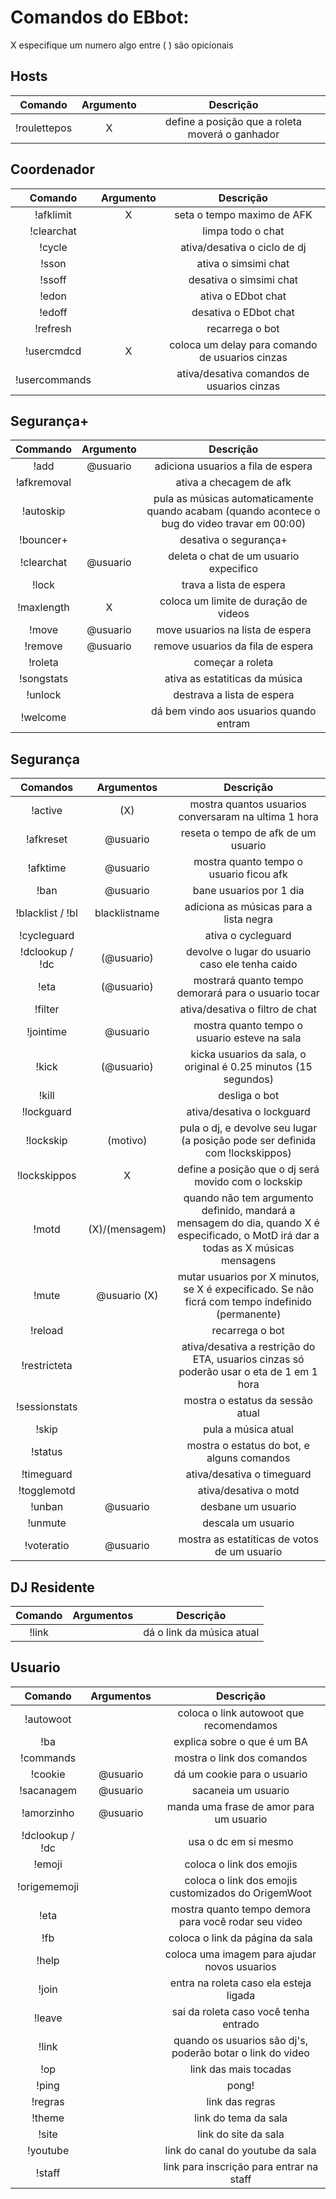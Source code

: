 Comandos do EBbot:
=========

X especifique um numero
algo entre ( ) são opicionais

Hosts
-------

|Comando | Argumento |  Descrição |
|:------:|:---------:|:--------------------------------------:|
|!roulettepos | X | define a posição que a roleta moverá o ganhador |


Coordenador
-------

|Comando | Argumento |  Descrição |
|:------:|:---------:|:--------------------------------------:|
|!afklimit | X | seta o tempo maximo de AFK |
|!clearchat | |limpa todo o chat |
|!cycle | | ativa/desativa o ciclo de dj |
|!sson | | ativa o simsimi chat |
|!ssoff | | desativa o simsimi chat |
|!edon | | ativa o EDbot chat |
|!edoff | | desativa o EDbot chat |
|!refresh | | recarrega o bot |
|!usercmdcd | X | coloca um delay para comando de usuarios cinzas |
|!usercommands | | ativa/desativa comandos de usuarios cinzas |

Segurança+
--------

|Commando | Argumento |  Descrição |
|:------:|:---------:|:--------------------------------------:|
|!add | @usuario | adiciona usuarios a fila de espera |
|!afkremoval | | ativa a checagem de afk |
|!autoskip | | pula as músicas automaticamente quando acabam (quando acontece o bug do video travar em 00:00) |
|!bouncer+ | | desativa o segurança+ |
|!clearchat | @usuario | deleta o chat de um usuario expecifico |
|!lock | | trava a lista de espera |
|!maxlength | X | coloca um limite de duração de videos |
|!move | @usuario  | move usuarios na lista de espera |
|!remove | @usuario | remove usuarios da fila de espera |
|!roleta | | começar a roleta |
|!songstats | | ativa as estatiticas da música |
|!unlock | | destrava a lista de espera |
|!welcome | | dá bem vindo aos usuarios quando entram |

Segurança
-------

|Comandos | Argumentos |  Descrição |
|:------:|:---------:|:--------------------------------------:|
|!active | (X) | mostra quantos usuarios conversaram na ultima 1 hora |
|!afkreset | @usuario | reseta o tempo de afk de um usuario |
|!afktime | @usuario | mostra quanto tempo o usuario ficou afk |
|!ban | @usuario | bane usuarios por 1 dia |
|!blacklist / !bl | blacklistname | adiciona as músicas para a lista negra
|!cycleguard | | ativa o cycleguard |
|!dclookup / !dc | (@usuario) | devolve o lugar do usuario caso ele tenha caido |
|!eta | (@usuario) | mostrará quanto tempo demorará para o usuario tocar |
|!filter | | ativa/desativa o filtro de chat |
|!jointime | @usuario | mostra quanto tempo o usuario esteve na sala |
|!kick | (@usuario) | kicka usuarios da sala, o original é 0.25 minutos (15 segundos) |
|!kill | | desliga o bot |
|!lockguard | | ativa/desativa o lockguard |
|!lockskip | (motivo) | pula o dj, e devolve seu lugar (a posição pode ser definida com !lockskippos) |
|!lockskippos | X | define a posição que o dj será movido com o lockskip |
|!motd | (X)/(mensagem) | quando não tem argumento definido, mandará a mensagem do dia, quando X é especificado, o MotD irá dar a todas as  X músicas mensagens |
|!mute | @usuario (X) | mutar usuarios por X minutos, se X é expecificado. Se não ficrá com tempo indefinido (permanente) |
|!reload | | recarrega o bot |
|!restricteta | | ativa/desativa a restrição do ETA, usuarios cinzas só poderão usar o eta de 1 em 1 hora |
|!sessionstats | | mostra o estatus da sessão atual |
|!skip | | pula a música atual |
|!status | | mostra o estatus do bot, e alguns comandos |
|!timeguard | | ativa/desativa o timeguard |
|!togglemotd | | ativa/desativa o motd |
|!unban | @usuario | desbane um usuario |
|!unmute | | descala um usuario |
|!voteratio | @usuario | mostra as estatiticas de votos de um usuario |

DJ Residente
-----------

|Comando | Argumentos |  Descrição |
|:------:|:---------:|:--------------------------------------:|
|!link | | dá o link da música atual



Usuario
----

|Comando | Argumentos |  Descrição |
|:------:|:---------:|:--------------------------------------:|
|!autowoot | | coloca o link autowoot que recomendamos |
|!ba | | explica sobre o que é um BA  |
|!commands | | mostra o link dos comandos |
|!cookie| @usuario | dá um cookie para o usuario |
|!sacanagem | @usuario | sacaneia um usuario |
|!amorzinho | @usuario | manda uma frase de amor para um usuario |
|!dclookup / !dc | | usa o dc em si mesmo |
|!emoji | | coloca o link dos emojis |
|!origememoji | | coloca o link dos emojis customizados do OrigemWoot |
|!eta | | mostra quanto tempo demora para você rodar seu video |
|!fb | | coloca o link da página da sala |
|!help | | coloca uma imagem para ajudar novos usuarios |
|!join | | entra na roleta caso ela esteja ligada |
|!leave | | sai da roleta caso você tenha entrado |
|!link | | quando os usuarios são dj's, poderão botar o link do video |
|!op | | link das mais tocadas  |
|!ping | | pong! |
|!regras | | link das regras |
|!theme | | link do tema da sala |
|!site | | link do site da sala |
|!youtube | | link do canal do youtube da sala |
|!staff | | link para inscrição para entrar na staff |
